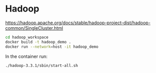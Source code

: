 # Hadoop

https://hadoop.apache.org/docs/stable/hadoop-project-dist/hadoop-common/SingleCluster.html

```sh
cd hadoop_workspace
docker build -t hadoop_demo .
docker run --network=host -it hadoop_demo
```

In the container run:
```sh
./hadoop-3.3.1/sbin/start-all.sh
```
